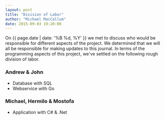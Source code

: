 ```yaml
---
layout: post
title: "Division of Labor"
author: "Michael MacCallum"
date: 2015-09-03 19:20:00
---
```


On {{ page.date | date: '%B %d, %Y' }} we met to discuss who would be responsible for different aspects of the project. We determined that we will all be responsible for making updates to this journal. In terms of the programming aspects of this project, we've settled on the following rough division of labor.

### Andrew & John
  - Database with SQL
  - Webservice with Go

### Michael, Hermilo & Mostofa
  - Application with C# & .Net
